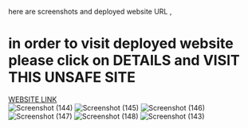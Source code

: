 here are screenshots and deployed website URL , <h1>in order to visit deployed website please click on DETAILS and VISIT THIS UNSAFE SITE</h1> 
<a href="https://facebook-test-app.vercel.app/"> WEBSITE LINK </a>
<br />
![Screenshot (144)](https://user-images.githubusercontent.com/33573799/177528432-dc95e15b-6170-4b00-8e4f-a6ea71e02b23.png)
![Screenshot (145)](https://user-images.githubusercontent.com/33573799/177528446-f7aa0686-fa7b-44a6-9893-7ad1541fa1b5.png)
![Screenshot (146)](https://user-images.githubusercontent.com/33573799/177528449-0ddfc62e-ee84-4c0d-b691-319fd36577bb.png)
![Screenshot (147)](https://user-images.githubusercontent.com/33573799/177528453-4f16b2c8-56e2-4ff2-8bca-668e7dc85976.png)
![Screenshot (148)](https://user-images.githubusercontent.com/33573799/177528457-252560de-9c66-4227-b565-8ae74029d4ed.png)
![Screenshot (143)](https://user-images.githubusercontent.com/33573799/177528461-0683bf9e-2fd6-4ed7-b5bb-2482dfb8cd3a.png)
